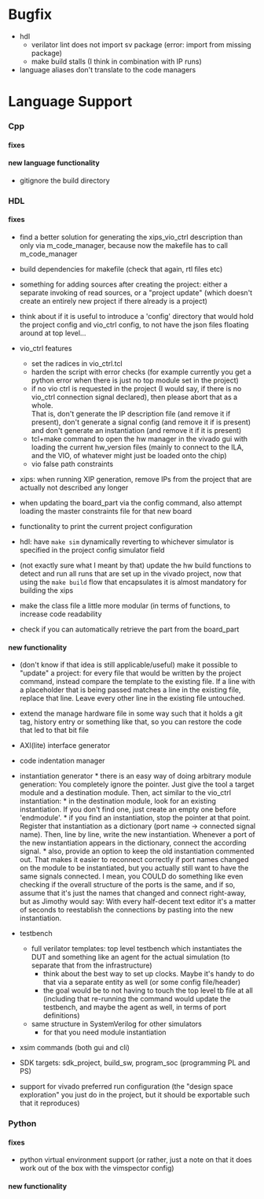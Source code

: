 
# Bugfix

* hdl
    * verilator lint does not import sv package (error: import from missing 
      package)
    * make build stalls (I think in combination with IP runs)
* language aliases don't translate to the code managers

# Language Support

### Cpp

#### fixes

#### new language functionality

* gitignore the build directory

### HDL

#### fixes

* find a better solution for generating the xips_vio_ctrl description than only 
  via m_code_manager, because now the makefile has to call m_code_manager
* build dependencies for makefile (check that again, rtl files etc)
* something for adding sources after creating the project: either a separate 
  invoking of read sources, or a "project update" (which doesn't create an 
  entirely new project if there already is a project)
* think about if it is useful to introduce a 'config' directory that would hold 
  the project config and vio_ctrl config, to not have the json files floating 
  around at top level...
* vio_ctrl features
    * set the radices in vio_ctrl.tcl
    * harden the script with error checks (for example currently you get 
      a python error when there is just no top module set in the project)
    * if no vio ctrl is requested in the project (I would say, if there is no 
      vio_ctrl connection signal declared), then please abort that as a whole.  
      That is, don't generate the IP description file (and remove it if present), 
      don't generate a signal config (and remove it if is present) and don't 
      generate an instantiation (and remove it if it is present)
    * tcl+make command to open the hw manager in the vivado gui with loading the 
      current hw_version files (mainly to connect to the ILA, and the VIO, of 
      whatever might just be loaded onto the chip)
    * vio false path constraints
* xips: when running XIP generation, remove IPs from the project that are 
  actually not described any longer
* when updating the board_part via the config command, also attempt loading the 
  master constraints file for that new board
* functionality to print the current project configuration
* hdl: have `make sim` dynamically reverting to whichever simulator is specified 
  in the project config simulator field
* (not exactly sure what I meant by that) update the hw build functions to 
  detect and run all runs that are set up in the vivado project, now that using 
  the `make build` flow that encapsulates it is almost mandatory for building 
  the xips

* make the class file a little more modular (in terms of functions, to increase 
  code readability
* check if you can automatically retrieve the part from the board_part

#### new functionality

* (don't know if that idea is still applicable/useful) make it possible to 
  "update" a project: for every file that would be written by the project 
  command, instead compare the template to the existing file. If a line with 
  a placeholder that is being passed matches a line in the existing file, 
  replace that line. Leave every other line in the existing file untouched.
* extend the manage hardware file in some way such that it holds a git tag, 
  history entry or something like that, so you can restore the code that led to 
  that bit file
* AXI(lite) interface generator
* code indentation manager
* instantiation generator
      * there is an easy way of doing arbitrary module generation: You 
        completely ignore the pointer. Just give the tool a target module and 
        a destination module. Then, act similar to the vio_ctrl instantiation:
            * in the destination module, look for an existing instantiation. If you 
              don't find one, just create an empty one before 'endmodule'.
                  * if you find an instantiation, stop the pointer at that point.  
                    Register that instantiation as a dictionary (port name -> 
                    connected signal name).  Then, line by line, write the new 
                    instantiation. Whenever a port of the new instantiation appears 
                    in the dictionary, connect the according signal.
                        * also, provide an option to keep the old instantiation 
                          commented out. That makes it easier to reconnect correctly 
                          if port names changed on the module to be instantiated, 
                              but you actually still want to have the same signals 
                              connected. I mean, you COULD do something like even 
                              checking if the overall structure of the ports is the 
                              same, and if so, assume that it's just the names that 
                              changed and connect right-away, but as Jimothy would 
                              say: With every half-decent text editor it's a matter 
                              of seconds to reestablish the connections by pasting 
                              into the new instantiation.

* testbench
    * full verilator templates: top level testbench which instantiates the DUT 
      and something like an agent for the actual simulation (to separate that 
      from the infrastructure)
        * think about the best way to set up clocks. Maybe it's handy to do that 
          via a separate entity as well (or some config file/header)
        * the goal would be to not having to touch the top level tb file at all 
          (including that re-running the command would update the testbench, and 
          maybe the agent as well, in terms of port definitions)
    * same structure in SystemVerilog for other simulators
        * for that you need module instantiation
* xsim commands (both gui and cli)
* SDK targets: sdk_project, build_sw, program_soc (programming PL and PS)
* support for vivado preferred run configuration (the "design space exploration" 
  you just do in the project, but it should be exportable such that it 
  reproduces)

### Python

#### fixes

* python virtual environment support (or rather, just a note on that it does 
  work out of the box with the vimspector config)

#### new functionality


